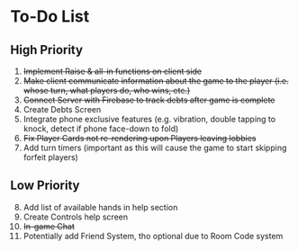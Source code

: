 # To-Do List
## High Priority

1. ~~Implement Raise & all-in functions on client side~~
2. ~~Make client communicate information about the game to the player (i.e. whose turn, what players do, who wins, etc.)~~
3. ~~Connect Server with Firebase to track debts after game is complete~~
4. Create Debts Screen
5. Integrate phone exclusive features (e.g. vibration, double tapping to knock, detect if phone face-down to fold)
6. ~~Fix Player Cards not re-rendering upon Players leaving lobbies~~
7. Add turn timers (important as this will cause the game to start skipping forfeit players)
## Low Priority
8. Add list of available hands in help section
9. Create Controls help screen
10. ~~In-game Chat~~
11. Potentially add Friend System, tho optional due to Room Code system
